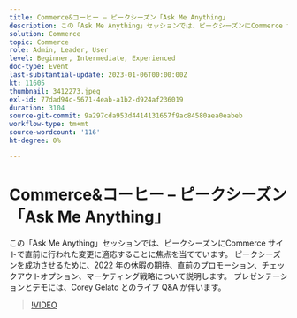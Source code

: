 ```yaml
---
title: Commerce&コーヒー – ピークシーズン「Ask Me Anything」
description: この「Ask Me Anything」セッションでは、ピークシーズンにCommerce サイトで直前に行われた変更に適応することに焦点を当てています。 ピークシーズンを成功させるために、2022 年の休暇の期待、直前のプロモーション、チェックアウトオプション、マーケティング戦略について説明します。 プレゼンテーションとデモには、Corey Gelato とのライブ Q&A が伴います。
solution: Commerce
topic: Commerce
role: Admin, Leader, User
level: Beginner, Intermediate, Experienced
doc-type: Event
last-substantial-update: 2023-01-06T00:00:00Z
kt: 11605
thumbnail: 3412273.jpeg
exl-id: 77dad94c-5671-4eab-a1b2-d924af236019
duration: 3104
source-git-commit: 9a297cda953d4414131657f9ac84580aea0eabeb
workflow-type: tm+mt
source-wordcount: '116'
ht-degree: 0%

---
```


# Commerce&amp;コーヒー – ピークシーズン「Ask Me Anything」

この「Ask Me Anything」セッションでは、ピークシーズンにCommerce サイトで直前に行われた変更に適応することに焦点を当てています。 ピークシーズンを成功させるために、2022 年の休暇の期待、直前のプロモーション、チェックアウトオプション、マーケティング戦略について説明します。 プレゼンテーションとデモには、Corey Gelato とのライブ Q&amp;A が伴います。

>[!VIDEO](https://video.tv.adobe.com/v/3412273/?quality=12&learn=on)
